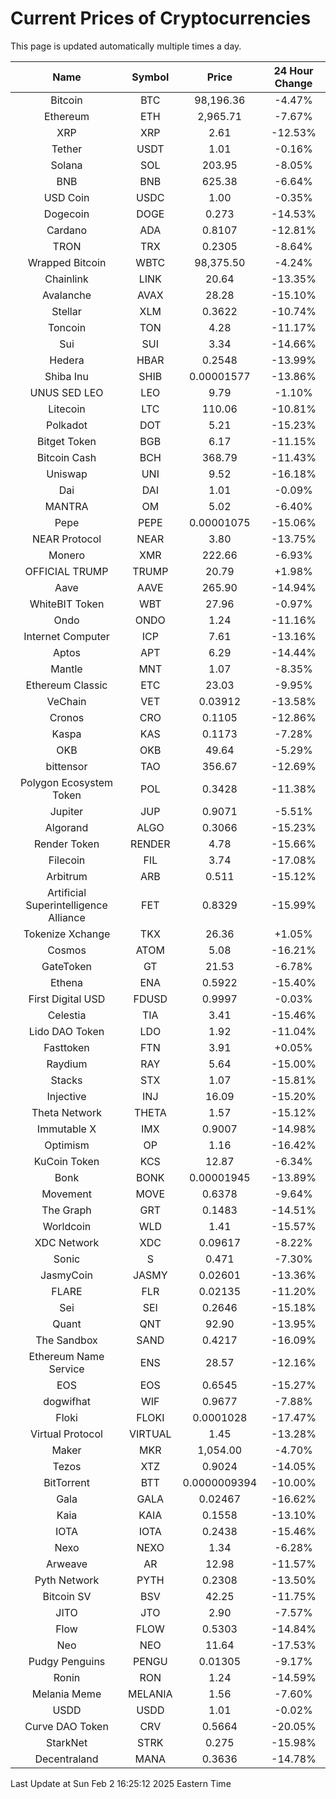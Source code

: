 # Current Prices of Cryptocurrencies
This page is updated automatically multiple times a day.

| Name | Symbol | Price | 24 Hour Change |
| :---: |:---:| :---: | :---: |
| Bitcoin | BTC | 98,196.36 | -4.47% |
| Ethereum | ETH | 2,965.71 | -7.67% |
| XRP | XRP | 2.61 | -12.53% |
| Tether | USDT | 1.01 | -0.16% |
| Solana | SOL | 203.95 | -8.05% |
| BNB | BNB | 625.38 | -6.64% |
| USD Coin | USDC | 1.00 | -0.35% |
| Dogecoin | DOGE | 0.273 | -14.53% |
| Cardano | ADA | 0.8107 | -12.81% |
| TRON | TRX | 0.2305 | -8.64% |
| Wrapped Bitcoin | WBTC | 98,375.50 | -4.24% |
| Chainlink | LINK | 20.64 | -13.35% |
| Avalanche | AVAX | 28.28 | -15.10% |
| Stellar | XLM | 0.3622 | -10.74% |
| Toncoin | TON | 4.28 | -11.17% |
| Sui | SUI | 3.34 | -14.66% |
| Hedera | HBAR | 0.2548 | -13.99% |
| Shiba Inu | SHIB | 0.00001577 | -13.86% |
| UNUS SED LEO | LEO | 9.79 | -1.10% |
| Litecoin | LTC | 110.06 | -10.81% |
| Polkadot | DOT | 5.21 | -15.23% |
| Bitget Token | BGB | 6.17 | -11.15% |
| Bitcoin Cash | BCH | 368.79 | -11.43% |
| Uniswap | UNI | 9.52 | -16.18% |
| Dai | DAI | 1.01 | -0.09% |
| MANTRA | OM | 5.02 | -6.40% |
| Pepe | PEPE | 0.00001075 | -15.06% |
| NEAR Protocol | NEAR | 3.80 | -13.75% |
| Monero | XMR | 222.66 | -6.93% |
| OFFICIAL TRUMP | TRUMP | 20.79 | +1.98% |
| Aave | AAVE | 265.90 | -14.94% |
| WhiteBIT Token | WBT | 27.96 | -0.97% |
| Ondo | ONDO | 1.24 | -11.16% |
| Internet Computer | ICP | 7.61 | -13.16% |
| Aptos | APT | 6.29 | -14.44% |
| Mantle | MNT | 1.07 | -8.35% |
| Ethereum Classic | ETC | 23.03 | -9.95% |
| VeChain | VET | 0.03912 | -13.58% |
| Cronos | CRO | 0.1105 | -12.86% |
| Kaspa | KAS | 0.1173 | -7.28% |
| OKB | OKB | 49.64 | -5.29% |
| bittensor | TAO | 356.67 | -12.69% |
| Polygon Ecosystem Token | POL | 0.3428 | -11.38% |
| Jupiter | JUP | 0.9071 | -5.51% |
| Algorand | ALGO | 0.3066 | -15.23% |
| Render Token | RENDER | 4.78 | -15.66% |
| Filecoin | FIL | 3.74 | -17.08% |
| Arbitrum | ARB | 0.511 | -15.12% |
| Artificial Superintelligence Alliance | FET | 0.8329 | -15.99% |
| Tokenize Xchange | TKX | 26.36 | +1.05% |
| Cosmos | ATOM | 5.08 | -16.21% |
| GateToken | GT | 21.53 | -6.78% |
| Ethena | ENA | 0.5922 | -15.40% |
| First Digital USD | FDUSD | 0.9997 | -0.03% |
| Celestia | TIA | 3.41 | -15.46% |
| Lido DAO Token | LDO | 1.92 | -11.04% |
| Fasttoken | FTN | 3.91 | +0.05% |
| Raydium | RAY | 5.64 | -15.00% |
| Stacks | STX | 1.07 | -15.81% |
| Injective | INJ | 16.09 | -15.20% |
| Theta Network | THETA | 1.57 | -15.12% |
| Immutable X | IMX | 0.9007 | -14.98% |
| Optimism | OP | 1.16 | -16.42% |
| KuCoin Token | KCS | 12.87 | -6.34% |
| Bonk | BONK | 0.00001945 | -13.89% |
| Movement | MOVE | 0.6378 | -9.64% |
| The Graph | GRT | 0.1483 | -14.51% |
| Worldcoin | WLD | 1.41 | -15.57% |
| XDC Network | XDC | 0.09617 | -8.22% |
| Sonic | S | 0.471 | -7.30% |
| JasmyCoin | JASMY | 0.02601 | -13.36% |
| FLARE | FLR | 0.02135 | -11.20% |
| Sei | SEI | 0.2646 | -15.18% |
| Quant | QNT | 92.90 | -13.95% |
| The Sandbox | SAND | 0.4217 | -16.09% |
| Ethereum Name Service | ENS | 28.57 | -12.16% |
| EOS | EOS | 0.6545 | -15.27% |
| dogwifhat | WIF | 0.9677 | -7.88% |
| Floki | FLOKI | 0.0001028 | -17.47% |
| Virtual Protocol | VIRTUAL | 1.45 | -13.28% |
| Maker | MKR | 1,054.00 | -4.70% |
| Tezos | XTZ | 0.9024 | -14.05% |
| BitTorrent | BTT | 0.0000009394 | -10.00% |
| Gala | GALA | 0.02467 | -16.62% |
| Kaia | KAIA | 0.1558 | -13.10% |
| IOTA | IOTA | 0.2438 | -15.46% |
| Nexo | NEXO | 1.34 | -6.28% |
| Arweave | AR | 12.98 | -11.57% |
| Pyth Network | PYTH | 0.2308 | -13.50% |
| Bitcoin SV | BSV | 42.25 | -11.75% |
| JITO | JTO | 2.90 | -7.57% |
| Flow | FLOW | 0.5303 | -14.84% |
| Neo | NEO | 11.64 | -17.53% |
| Pudgy Penguins | PENGU | 0.01305 | -9.17% |
| Ronin | RON | 1.24 | -14.59% |
| Melania Meme | MELANIA | 1.56 | -7.60% |
| USDD | USDD | 1.01 | -0.02% |
| Curve DAO Token | CRV | 0.5664 | -20.05% |
| StarkNet | STRK | 0.275 | -15.98% |
| Decentraland | MANA | 0.3636 | -14.78% |

Last Update at Sun Feb  2 16:25:12 2025 Eastern Time